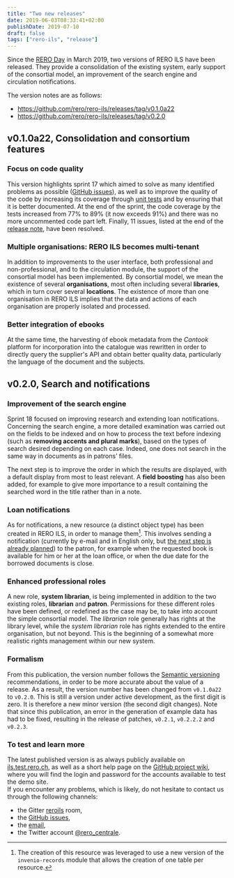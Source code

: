 ```yaml
---
title: "Two new releases"
date: 2019-06-03T08:33:41+02:00
publishDate: 2019-07-10
draft: false 
tags: ["rero-ils", "release"]
---
```


Since the [RERO Day](https://www2000.rero.ch/page.php?section=communique&pageid=reroday2019_fr) in March 2019, two versions of RERO ILS have been released. They provide a consolidation of the existing system, early support of the consortial model, an improvement of the search engine and circulation notifications.

The version notes are as follows:

- https://github.com/rero/rero-ils/releases/tag/v0.1.0a22
- https://github.com/rero/rero-ils/releases/tag/v0.2.0

<!--more-->

## v0.1.0a22, Consolidation and consortium features

### Focus on code quality

This version highlights sprint 17 which aimed to solve as many identified problems as possible ([GitHub issues](https://github.com/rero/rero-ils/issues)), as well as to improve the quality of the code by increasing its coverage through [unit tests](https://en.wikipedia.org/wiki/Unit_testing) and by ensuring that it is better documented. At the end of the sprint, the code coverage by the tests increased from 77% to 89% (it now exceeds 91%) and there was no more uncommented code part left. Finally, 11 issues, listed at the end of the [release note](https://github.com/rero/rero-ils/releases/tag/v0.1.0a22), have been resolved.

### Multiple organisations: RERO ILS becomes multi-tenant

In addition to improvements to the user interface, both professional and non-professional, and to the circulation module, the support of the consortial model has been implemented. By consortial model, we mean the existence of several **organisations**, most often including several **libraries**, which in turn cover several **locations**. The existence of more than one organisation in RERO ILS implies that the data and actions of each organisation are properly isolated and processed.

### Better integration of ebooks

At the same time, the harvesting of ebook metadata from the *Cantook* platform for incorporation into the catalogue was rewritten in order to directly query the supplier's API and obtain better quality data, particularly the language of the document and the subjects.

## v0.2.0, Search and notifications

### Improvement of the search engine

Sprint 18 focused on improving research and extending loan notifications. Concerning the search engine, a more detailed examination was carried out on the fields to be indexed and on how to process the text before indexing (such as **removing accents and plural marks**), based on the types of search desired depending on each case. Indeed, one does not search in the same way in documents as in patrons’ files.

The next step is to improve the order in which the results are displayed, with a default display from most to least relevant. A **field boosting** has also been added, for example to give more importance to a result containing the searched word in the title rather than in a note.

### Loan notifications

As for notifications, a new resource (a distinct object type) has been created in RERO ILS, in order to manage them[^1]. This involves sending a notification (currently by e-mail and in English only, but [the next step is already planned](https://tree.taiga.io/project/rero21-reroils/us/703)) to the patron, for example when the requested book is available for him or her at the loan office, or when the due date for the borrowed documents is close.

### Enhanced professional roles

A new role, **system librarian**, is being implemented in addition to the two existing roles, **librarian** and **patron**. Permissions for these different roles have been defined, or redefined as the case may be, to take into account the simple consortial model. The *librarian* role generally has rights at the library level, while the *system librarian* role has rights extended to the entire organisation, but not beyond. This is the beginning of a somewhat more realistic rights management within our new system.

### Formalism

From this publication, the version number follows the [Semantic versioning](https://semver.org) recommendations, in order to be more accurate about the value of a release. As a result, the version number has been changed from `v0.1.0a22` to `v0.2.0`. This is still a version under active development, as the first digit is zero. It is therefore a new minor version (the second digit changes). Note that since this publication, an error in the generation of example data has had to be fixed, resulting in the release of patches, `v0.2.1`, `v0.2.2.2` and `v0.2.3`.

### To test and learn more

The latest published version is as always publicly available on [ils.test.rero.ch](https://ils.test.rero.ch), as well as a short help page on the [GitHub project wiki](https://github.com/rero/rero-ils/wiki/Public-demo-help), where you will find the login and password for the accounts available to test the demo site.   
If you encounter any problems, which is likely, do not hesitate to contact us through the following channels:

- the Gitter [reroils](https://gitter.im/rero/rero-ils) room,
- the [GitHub issues](https://github.com/rero/rero-ils/issues),
- the [email](mailto:info@rero.ch),
- the Twitter account [@rero_centrale](https://twitter.com/rero_centrale).

[^1]: The creation of this resource was leveraged to use a new version of the `invenio-records` module that allows the creation of one table per resource.
